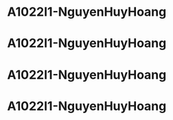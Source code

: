 # A1022I1-NguyenHuyHoang
# A1022I1-NguyenHuyHoang
# A1022I1-NguyenHuyHoang
# A1022I1-NguyenHuyHoang
